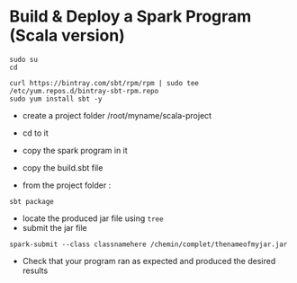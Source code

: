 # Build & Deploy a Spark Program (Scala version)

```
sudo su
cd
```

```
curl https://bintray.com/sbt/rpm/rpm | sudo tee /etc/yum.repos.d/bintray-sbt-rpm.repo
sudo yum install sbt -y
```

- create a project folder /root/myname/scala-project
- cd to it
- copy the spark program in it 
- copy the build.sbt file 


- from the project folder : 

```
sbt package 
```

- locate the produced jar file using `tree`
- submit the jar file

```
spark-submit --class classnamehere /chemin/complet/thenameofmyjar.jar
```

- Check that your program ran as expected and produced the desired results

